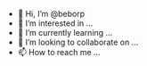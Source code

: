 - 👋 Hi, I’m @beborp
- 👀 I’m interested in ...
- 🌱 I’m currently learning ...
- 💞️ I’m looking to collaborate on ...
- 📫 How to reach me ...

<!---
beborp/beborp is a ✨ special ✨ repository because its `README.md` (this file) appears on your GitHub profile.
You can click the Preview link to take a look at your changes.
--->
